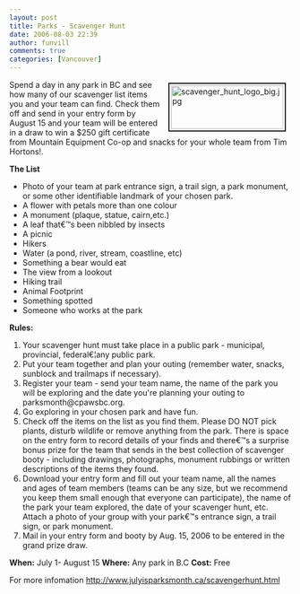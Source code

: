 ```yaml
---
layout: post
title: Parks - Scavenger Hunt
date: 2006-08-03 22:39
author: funvill
comments: true
categories: [Vancouver]
---
```

<a href="http://blog.abluestar.com/public/uploads/2006/07/scavenger_hunt_logo_big.jpg" rel="lightbox"><img src="http://blog.abluestar.com/public/uploads/2006/07/.thumbs/.scavenger_hunt_logo_big.jpg" alt="scavenger_hunt_logo_big.jpg" title="scavenger_hunt_logo_big.jpg" style="margin: 5px 10px; padding: 3px" align="right" border="2" height="77" width="200" /></a>

Spend a day in any park in BC and see how many of our scavenger list items you and your team can find. Check them off and send in your entry form by August 15 and your team will be entered in a draw to win a $250 gift certificate from Mountain Equipment Co-op and snacks for your whole team from Tim Hortons!.

<strong>The List</strong>
<ul>
	<li>Photo of your team at park entrance sign, a trail sign, a park monument, or some other identifiable landmark of your chosen park.</li>
	<li>A flower with petals more than one colour</li>
	<li>A monument (plaque, statue, cairn,etc.)</li>
	<li>A leaf that€™s been nibbled by insects</li>
	<li>A picnic</li>
	<li>Hikers</li>
	<li>Water (a pond, river, stream, coastline, etc)</li>
	<li>Something a bear would eat</li>
	<li>The view from a lookout</li>
	<li>Hiking trail</li>
	<li>Animal Footprint</li>
	<li>Something spotted</li>
	<li>Someone who works at the park</li>
</ul>
<strong>Rules:</strong>
<ol>
	<li>Your scavenger hunt must take place in a public park - municipal, provincial, federal€¦any public park.</li>
	<li>Put your team together and plan your outing (remember water, snacks, sunblock and trailmaps if necessary).</li>
	<li>Register your team - send your team name, the name of the park you will be exploring and the date you're planning your outing to parksmonth@cpawsbc.org.</li>
	<li>Go exploring in your chosen park and have fun.</li>
	<li>Check off the items on the list as you find them. Please DO NOT pick plants, disturb wildlife or remove anything from the park. There is space on the entry form to record details of your finds and there€™s a surprise bonus prize for the team that sends in the best collection of scavenger booty - including drawings, photographs, monument rubbings or written descriptions of the items they found.</li>
	<li>Download your entry form and fill out your team name, all the names and ages of team members (teams can be any size, but we recommend you keep them small enough that everyone can participate), the name of the park your team explored, the date of your scavenger hunt, etc. Attach a photo of your group with your park€™s entrance sign, a trail sign, or park monument.</li>
	<li>Mail in your entry form and booty by Aug. 15, 2006 to be entered in the grand prize draw.</li>
</ol>
<strong>When:</strong> July 1- August 15
<strong>Where:</strong> Any park in B.C
<strong>Cost:</strong> Free

For more infomation
<a href="http://www.julyisparksmonth.ca/scavengerhunt.html">http://www.julyisparksmonth.ca/scavengerhunt.html</a>
